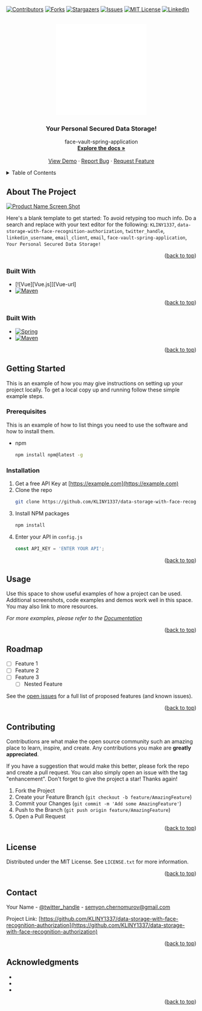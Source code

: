 <!-- Improved compatibility of back to top link: See: https://github.com/othneildrew/Best-README-Template/pull/73 -->
<a name="readme-top"></a>
<!--
*** Thanks for checking out the Best-README-Template. If you have a suggestion
*** that would make this better, please fork the repo and create a pull request
*** or simply open an issue with the tag "enhancement".
*** Don't forget to give the project a star!
*** Thanks again! Now go create something AMAZING! :D
-->



<!-- PROJECT SHIELDS -->
<!--
*** I'm using markdown "reference style" links for readability.
*** Reference links are enclosed in brackets [ ] instead of parentheses ( ).
*** See the bottom of this document for the declaration of the reference variables
*** for contributors-url, forks-url, etc. This is an optional, concise syntax you may use.
*** https://www.markdownguide.org/basic-syntax/#reference-style-links
-->
[![Contributors][contributors-shield]][contributors-url]
[![Forks][forks-shield]][forks-url]
[![Stargazers][stars-shield]][stars-url]
[![Issues][issues-shield]][issues-url]
[![MIT License][license-shield]][license-url]
[![LinkedIn][linkedin-shield]][linkedin-url]



<!-- PROJECT LOGO -->
<br />
<div align="center">
  <a href="https://github.com/KLINY1337/data-storage-with-face-recognition-authorization">
    <img src="for-introduction/logo.png" alt="Logo" width="240" height="240">
  </a>

<h3 align="center">Your Personal Secured Data Storage!</h3>

  <p align="center">
    face-vault-spring-application
    <br />
    <a href="https://github.com/KLINY1337/data-storage-with-face-recognition-authorization"><strong>Explore the docs »</strong></a>
    <br />
    <br />
    <a href="https://github.com/KLINY1337/data-storage-with-face-recognition-authorization">View Demo</a>
    ·
    <a href="https://github.com/KLINY1337/data-storage-with-face-recognition-authorization/issues">Report Bug</a>
    ·
    <a href="https://github.com/KLINY1337/data-storage-with-face-recognition-authorization/issues">Request Feature</a>
  </p>
</div>



<!-- TABLE OF CONTENTS -->
<details>
  <summary>Table of Contents</summary>
  <ol>
    <li>
      <a href="#about-the-project">About The Project</a>
      <ul>
        <li><a href="#built-with">Built With</a></li>
      </ul>
    </li>
    <li>
      <a href="#getting-started">Getting Started</a>
      <ul>
        <li><a href="#prerequisites">Prerequisites</a></li>
        <li><a href="#installation">Installation</a></li>
      </ul>
    </li>
    <li><a href="#usage">Usage</a></li>
    <li><a href="#roadmap">Roadmap</a></li>
    <li><a href="#contributing">Contributing</a></li>
    <li><a href="#license">License</a></li>
    <li><a href="#contact">Contact</a></li>
    <li><a href="#acknowledgments">Acknowledgments</a></li>
  </ol>
</details>



<!-- ABOUT THE PROJECT -->
## About The Project

[![Product Name Screen Shot][product-screenshot]](https://example.com)

Here's a blank template to get started: To avoid retyping too much info. Do a search and replace with your text editor for the following: `KLINY1337`, `data-storage-with-face-recognition-authorization`, `twitter_handle`, `linkedin_username`, `email_client`, `email`, `face-vault-spring-application`, `Your Personal Secured Data Storage!`

<p align="right">(<a href="#readme-top">back to top</a>)</p>



### Built With
* [![Vue][Vue.js]][Vue-url]
* [![Maven][Maven.js]][Maven-url]

<p align="right">(<a href="#readme-top">back to top</a>)</p>

### Built With
* [![Spring][Spring.js]][Spring-url]
* [![Maven][Maven.js]][Maven-url]

<p align="right">(<a href="#readme-top">back to top</a>)</p>



<!-- GETTING STARTED -->
## Getting Started

This is an example of how you may give instructions on setting up your project locally.
To get a local copy up and running follow these simple example steps.

### Prerequisites

This is an example of how to list things you need to use the software and how to install them.
* npm
  ```sh
  npm install npm@latest -g
  ```

### Installation

1. Get a free API Key at [https://example.com](https://example.com)
2. Clone the repo
   ```sh
   git clone https://github.com/KLINY1337/data-storage-with-face-recognition-authorization.git
   ```
3. Install NPM packages
   ```sh
   npm install
   ```
4. Enter your API in `config.js`
   ```js
   const API_KEY = 'ENTER YOUR API';
   ```

<p align="right">(<a href="#readme-top">back to top</a>)</p>



<!-- USAGE EXAMPLES -->
## Usage

Use this space to show useful examples of how a project can be used. Additional screenshots, code examples and demos work well in this space. You may also link to more resources.

_For more examples, please refer to the [Documentation](https://example.com)_

<p align="right">(<a href="#readme-top">back to top</a>)</p>



<!-- ROADMAP -->
## Roadmap

- [ ] Feature 1
- [ ] Feature 2
- [ ] Feature 3
    - [ ] Nested Feature

See the [open issues](https://github.com/KLINY1337/data-storage-with-face-recognition-authorization/issues) for a full list of proposed features (and known issues).

<p align="right">(<a href="#readme-top">back to top</a>)</p>



<!-- CONTRIBUTING -->
## Contributing

Contributions are what make the open source community such an amazing place to learn, inspire, and create. Any contributions you make are **greatly appreciated**.

If you have a suggestion that would make this better, please fork the repo and create a pull request. You can also simply open an issue with the tag "enhancement".
Don't forget to give the project a star! Thanks again!

1. Fork the Project
2. Create your Feature Branch (`git checkout -b feature/AmazingFeature`)
3. Commit your Changes (`git commit -m 'Add some AmazingFeature'`)
4. Push to the Branch (`git push origin feature/AmazingFeature`)
5. Open a Pull Request

<p align="right">(<a href="#readme-top">back to top</a>)</p>



<!-- LICENSE -->
## License

Distributed under the MIT License. See `LICENSE.txt` for more information.

<p align="right">(<a href="#readme-top">back to top</a>)</p>



<!-- CONTACT -->
## Contact

Your Name - [@twitter_handle](https://twitter.com/twitter_handle) - semyon.chernomurov@gmail.com

Project Link: [https://github.com/KLINY1337/data-storage-with-face-recognition-authorization](https://github.com/KLINY1337/data-storage-with-face-recognition-authorization)

<p align="right">(<a href="#readme-top">back to top</a>)</p>



<!-- ACKNOWLEDGMENTS -->
## Acknowledgments

* []()
* []()
* []()

<p align="right">(<a href="#readme-top">back to top</a>)</p>



<!-- MARKDOWN LINKS & IMAGES -->
<!-- https://www.markdownguide.org/basic-syntax/#reference-style-links -->
[contributors-shield]: https://img.shields.io/github/contributors/KLINY1337/data-storage-with-face-recognition-authorization.svg?style=for-the-badge
[contributors-url]: https://github.com/KLINY1337/data-storage-with-face-recognition-authorization/graphs/contributors
[forks-shield]: https://img.shields.io/github/forks/KLINY1337/data-storage-with-face-recognition-authorization.svg?style=for-the-badge
[forks-url]: https://github.com/KLINY1337/data-storage-with-face-recognition-authorization/network/members
[stars-shield]: https://img.shields.io/github/stars/KLINY1337/data-storage-with-face-recognition-authorization.svg?style=for-the-badge
[stars-url]: https://github.com/KLINY1337/data-storage-with-face-recognition-authorization/stargazers
[issues-shield]: https://img.shields.io/github/issues/KLINY1337/data-storage-with-face-recognition-authorization.svg?style=for-the-badge
[issues-url]: https://github.com/KLINY1337/data-storage-with-face-recognition-authorization/issues
[license-shield]: https://img.shields.io/github/license/KLINY1337/data-storage-with-face-recognition-authorization.svg?style=for-the-badge
[license-url]: https://github.com/KLINY1337/data-storage-with-face-recognition-authorization/blob/master/LICENSE.txt
[linkedin-shield]: https://img.shields.io/badge/-LinkedIn-black.svg?style=for-the-badge&logo=linkedin&colorB=555
[linkedin-url]: https://linkedin.com/in/linkedin_username
[product-screenshot]: images/screenshot.png

[Spring.js]: https://img.shields.io/badge/Spring-ffffff?style=for-the-badge&logo=spring&logoColor=green
[Spring-url]: https://spring.io
[Maven.js]: https://img.shields.io/badge/Maven-000000?style=for-the-badge&logo=apachemaven&logoColor=orange
[Maven-url]: https://maven.apache.org
